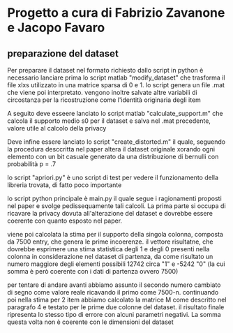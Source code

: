 # Progetto a cura di Fabrizio Zavanone e Jacopo Favaro

## preparazione del dataset

Per preparare il dataset nel formato richiesto dallo script in python è necessario lanciare prima lo script matlab "modify_dataset" che trasforma il file xlxs utilizzato in una matrice sparsa di 0 e 1. lo script genera un file .mat che viene poi interpretato. vengono inoltre salvate altre variabili di circostanza per la ricostruzione come l'identità originaria degli item

A seguito deve esseere lanciato lo script matlab "calculate_support.m" che calcola il supporto medio s0 per il dataset e salva nel .mat precedente, valore utile al calcolo della privacy

Deve infine essere lanciato lo script "create_distorted.m" il quale, seguendo la procedura desccritta nel paper altera il dataset originale xorando ogni elemento con un bit casuale generato da una distribuzione di bernulli con probabilità p = .7

lo script "apriori.py" è uno script di test per vedere il funzionamento della libreria trovata, di fatto poco importante


lo script python principale è main.py il quale segue i ragionamenti proposti nel paper e svolge pedissequamente tali calcoli. 
La prima parte si occupa di ricavare la privacy dovuta all'alterazione del dataset e dovrebbe essere coerente con quanto esposto nel paper.

viene poi calcolata la stima per il supporto della singola colonna, composta da 7500 entry, che genera le prime incoerenze. il vettore risultatne, che dovrebbe esprimere una stima statistica degli 1 e degli 0 presenti nella colonna in considerazione nel dataset di partenza, da come risultato un numero maggiore degli elementi possibili 12742 circa "1" e -5242 "0" (la cui somma è però coerente con i dati di partenza ovvero 7500)

per tentare di andare avanti abbiamo assunto il secondo numero cambiato di segno come valore reale ricavando il primo come 7500-n. continuando poi nella stima per 2 item abbiamo calcolato la matrice M come descritto nel paragrafo 4 e testato per le prime due colonne del dataset. il risultato finale ripresenta lo stesso tipo di errore con alcuni parametri negativi. La somma questa volta non è coerente con le dimensioni del dataset





